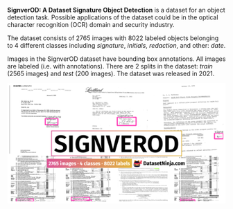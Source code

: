 **SignverOD: A Dataset Signature Object Detection** is a dataset for an object detection task. Possible applications of the dataset could be in the optical character recognition (OCR) domain and security industry. 

The dataset consists of 2765 images with 8022 labeled objects belonging to 4 different classes including *signature*, *initials*, *redaction*, and other: *date*.

Images in the SignverOD dataset have bounding box annotations. All images are labeled (i.e. with annotations). There are 2 splits in the dataset: *train* (2565 images) and *test* (200 images). The dataset was released in 2021.

<img src="https://github.com/dataset-ninja/signver-od/raw/main/visualizations/poster.png">
